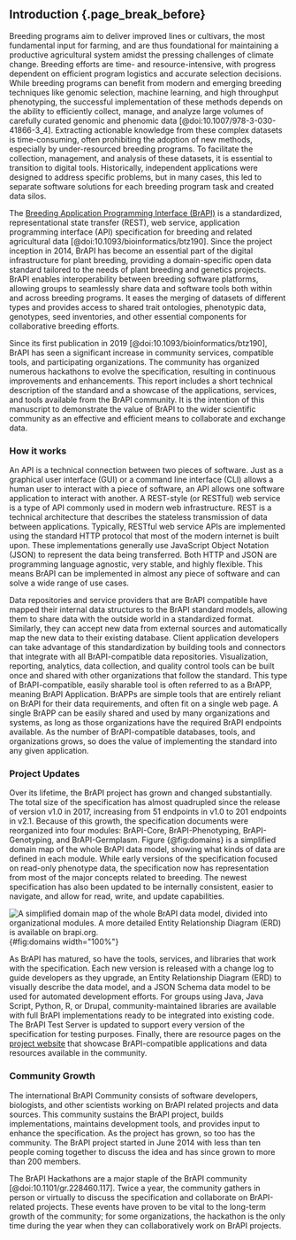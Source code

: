 ## Introduction {.page_break_before}

Breeding programs aim to deliver improved lines or cultivars, the most fundamental input for farming, and are thus foundational for maintaining a productive agricultural system amidst the pressing challenges of climate change. Breeding efforts are time- and resource-intensive, with progress dependent on efficient program logistics and accurate selection decisions. While breeding programs can benefit from modern and emerging breeding techniques like genomic selection, machine learning, and high throughput phenotyping, the successful implementation of these methods depends on the ability to efficiently collect, manage, and analyze large volumes of carefully curated genomic and phenomic data [@doi:10.1007/978-3-030-41866-3_4]. Extracting actionable knowledge from these complex datasets is time-consuming, often prohibiting the adoption of new methods, especially by under-resourced breeding programs. To facilitate the collection, management, and analysis of these datasets, it is essential to transition to digital tools. Historically, independent applications were designed to address specific problems, but in many cases, this led to separate software solutions for each breeding program task and created data silos.

The [Breeding Application Programming Interface (BrAPI)](https://brapi.org) is a standardized, representational state transfer (REST), web service, application programming interface (API) specification for breeding and related agricultural data [@doi:10.1093/bioinformatics/btz190]. Since the project inception in 2014, BrAPI has become an essential part of the digital infrastructure for plant breeding, providing a domain-specific open data standard tailored to the needs of plant breeding and genetics projects. BrAPI enables interoperability between breeding software platforms, allowing groups to seamlessly share data and software tools both within and across breeding programs. It eases the merging of datasets of different types and provides access to shared trait ontologies, phenotypic data, genotypes, seed inventories, and other essential components for collaborative breeding efforts. 

Since its first publication in 2019 [@doi:10.1093/bioinformatics/btz190], BrAPI has seen a significant increase in community services, compatible tools, and participating organizations. The community has organized numerous hackathons to evolve the specification, resulting in continuous improvements and enhancements. This report includes a short technical description of the standard and a showcase of the applications, services, and tools available from the BrAPI community. It is the intention of this manuscript to demonstrate the value of BrAPI to the wider scientific community as an effective and efficient means to collaborate and exchange data.

### How it works

An API is a technical connection between two pieces of software. Just as a graphical user interface (GUI) or a command line interface (CLI) allows a human user to interact with a piece of software, an API allows one software application to interact with another. A REST-style (or RESTful) web service is a type of API commonly used in modern web infrastructure. REST is a technical architecture that describes the stateless transmission of data between applications. Typically, RESTful web service APIs are implemented using the standard HTTP protocol that most of the modern internet is built upon. These implementations generally use JavaScript Object Notation (JSON) to represent the data being transferred. Both HTTP and JSON are programming language agnostic, very stable, and highly flexible. This means BrAPI can be implemented in almost any piece of software and can solve a wide range of use cases.

Data repositories and service providers that are BrAPI compatible have mapped their internal data structures to the BrAPI standard models, allowing them to share data with the outside world in a standardized format. Similarly, they can accept new data from external sources and automatically map the new data to their existing database. Client application developers can take advantage of this standardization by building tools and connectors that integrate with all BrAPI-compatible data repositories. Visualization, reporting, analytics, data collection, and quality control tools can be built once and shared with other organizations that follow the standard. This type of BrAPI-compatible, easily sharable tool is often referred to as a BrAPP, meaning BrAPI Application. BrAPPs are simple tools that are entirely reliant on BrAPI for their data requirements, and often fit on a single web page. A single BrAPP can be easily shared and used by many organizations and systems, as long as those organizations have the required BrAPI endpoints available. As the number of BrAPI-compatible databases, tools, and organizations grows, so does the value of implementing the standard into any given application.

### Project Updates

Over its lifetime, the BrAPI project has grown and changed substantially. The total size of the specification has almost quadrupled since the release of version v1.0 in 2017, increasing from 51 endpoints in v1.0 to 201 endpoints in v2.1. Because of this growth, the specification documents were reorganized into four modules: BrAPI-Core, BrAPI-Phenotyping, BrAPI-Genotyping, and BrAPI-Germplasm. Figure {@fig:domains} is a simplified domain map of the whole BrAPI data model, showing what kinds of data are defined in each module. While early versions of the specification focused on read-only phenotype data, the specification now has representation from most of the major concepts related to breeding. The newest specification has also been updated to be internally consistent, easier to navigate, and allow for read, write, and update capabilities.

![A simplified domain map of the whole BrAPI data model, divided into organizational modules. A more detailed Entity Relationship Diagram (ERD) is available on brapi.org.](images/BrAPI_Domains_v2-1_vertical.png){#fig:domains width="100%"}

As BrAPI has matured, so have the tools, services, and libraries that work with the specification. Each new version is released with a change log to guide developers as they upgrade, an Entity Relationship Diagram (ERD) to visually describe the data model, and a JSON Schema data model to be used for automated development efforts. For groups using Java, Java Script, Python, R, or Drupal, community-maintained libraries are available with full BrAPI implementations ready to be integrated into existing code. The BrAPI Test Server is updated to support every version of the specification for testing purposes. Finally, there are resource pages on the [project website](brapi.org) that showcase BrAPI-compatible applications and data resources available in the community.

### Community Growth

The international BrAPI Community consists of software developers, biologists, and other scientists working on BrAPI related projects and data sources. This community sustains the BrAPI project, builds implementations, maintains development tools, and provides input to enhance the specification. As the project has grown, so too has the community. The BrAPI project started in June 2014 with less than ten people coming together to discuss the idea and has since grown to more than 200 members.

The BrAPI Hackathons are a major staple of the BrAPI community [@doi:10.1101/gr.228460.117]. Twice a year, the community gathers in person or virtually to discuss the specification and collaborate on BrAPI-related projects. These events have proven to be vital to the long-term growth of the community; for some organizations, the hackathon is the only time during the year when they can collaboratively work on BrAPI projects. 
